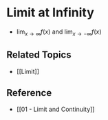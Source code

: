 # Limit at Infinity

- $\displaystyle\lim_{x\to \infty} f(x)$ and $\displaystyle\lim_{x\to -\infty} f(x)$

## Related Topics

- [[Limit]]

## Reference

- [[01 - Limit and Continuity]]
